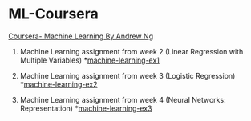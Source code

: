 # ML-Coursera
[Coursera- Machine Learning By Andrew Ng](https://www.coursera.org/learn/machine-learning/home)

1. Machine Learning assignment from week 2 (Linear Regression with Multiple Variables)
  *[machine-learning-ex1](https://github.com/amitmeel/ML-Coursera/tree/master/machine-learning-ex1)

2. Machine Learning assignment from week 3 (Logistic Regression)
  *[machine-learning-ex2](https://github.com/amitmeel/ML-Coursera/tree/master/machine-learning-ex2)
  
3. Machine Learning assignment from week 4 (Neural Networks: Representation)
  *[machine-learning-ex3](https://github.com/amitmeel/ML-Coursera/tree/master/machine-learning-ex3)
  
 

